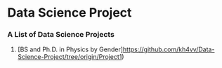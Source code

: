 # Data Science Project

### A List of Data Science Projects 

1. [BS and Ph.D. in Physics by Gender]https://github.com/kh4vv/Data-Science-Project/tree/origin/Project1)
